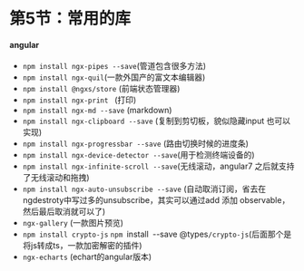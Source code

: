 # 第5节：常用的库

#### angular

* `npm install ngx-pipes --save`(管道包含很多方法)
* `npm install ngx-quil`(一款外国产的富文本编辑器)
* `npm install @ngxs/store` (前端状态管理器)
* `npm install ngx-print ` (打印)
* `npm install ngx-md --save` (markdown)
* `npm install ngx-clipboard --save` (复制到剪切板，貌似隐藏input 也可以实现)
* `npm install ngx-progressbar --save` (路由切换时候的进度条)
* `npm install ngx-device-detector --save`(用于检测终端设备的)
* `npm install ngx-infinite-scroll --save`(无线滚动，angular7 之后就支持了无线滚动和拖拽)
* `npm install ngx-auto-unsubscribe --save` (自动取消订阅，省去在ngdestroty中写过多的unsubscribe，其实可以通过add 添加 observable，然后最后取消就可以了)
* `ngx-gallery` (一款图片预览)
* `npm install crypto-js` ``npm ``install` `--save @types``/crypto-js``(后面那个是将js转成ts，一款加密解密的插件)
* `ngx-echarts` (echart的angular版本)

